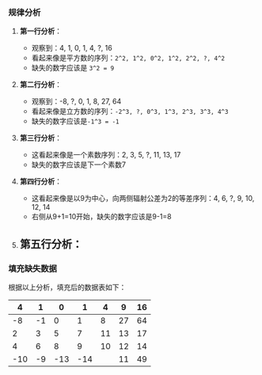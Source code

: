 ### 规律分析

1. **第一行分析**：
   - 观察到：4, 1, 0, 1, 4, ?, 16
   - 看起来像是平方数的序列：`2^2, 1^2, 0^2, 1^2, 2^2, ?, 4^2`
   - 缺失的数字应该是 `3^2 = 9`

2. **第二行分析**：
   - 观察到：-8, ?, 0, 1, 8, 27, 64
   - 看起来像是立方数的序列：`-2^3, ?, 0^3, 1^3, 2^3, 3^3, 4^3`
   - 缺失的数字应该是`-1^3 = -1`

3. **第三行分析**：
   - 这看起来像是一个素数序列：2, 3, 5, ?, 11, 13, 17
   - 缺失的数字应该是下一个素数7

4. **第四行分析**：
   - 这看起来像是以9为中心，向两侧辐射公差为2的等差序列：4, 6, ?, 9, 10, 12, 14
   - 右侧从9+1=10开始，缺失的数字应该是9-1=8

5. **第五行分析**：
   - 

### 填充缺失数据

根据以上分析，填充后的数据表如下：



| 4    | 1    | 0    | 1    | 4    | 9    | 16   |
| ---- | ---- | ---- | ---- | ---- | ---- | ---- |
| -8   | -1   | 0    | 1    | 8    | 27   | 64   |
| 2    | 3    | 5    | 7    | 11   | 13   | 17   |
| 4    | 6    | 8    | 9    | 10   | 12   | 14   |
| -10  | -9   | -13  | -14  |      | 11   | 49   |

